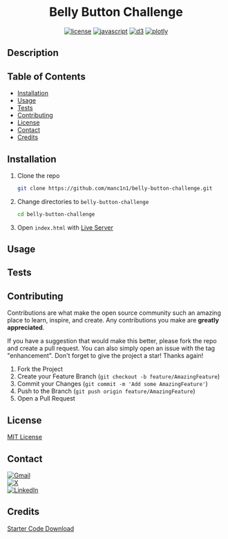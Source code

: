 <div align="center">

# Belly Button Challenge

[![license][license]][license-url]
[![javascript][javascript]][javascript-url]
[![d3][d3]][d3-url]
[![plotly][plotly]][plotly-url]

</div>

## Description

## Table of Contents

-   [Installation](#installation)
-   [Usage](#usage)
-   [Tests](#tests)
-   [Contributing](#contributing)
-   [License](#license)
-   [Contact](#contact)
-   [Credits](#credits)

## Installation

1.  Clone the repo

    ```sh
    git clone https://github.com/manc1n1/belly-button-challenge.git
    ```

2.  Change directories to `belly-button-challenge`

    ```sh
    cd belly-button-challenge
    ```

3.  Open `index.html` with [Live Server](https://marketplace.visualstudio.com/items?itemName=ritwickdey.LiveServer)

## Usage

## Tests

## Contributing

Contributions are what make the open source community such an amazing place to learn, inspire, and create. Any contributions you make are **greatly appreciated**.

If you have a suggestion that would make this better, please fork the repo and create a pull request. You can also simply open an issue with the tag "enhancement".
Don't forget to give the project a star! Thanks again!

1. Fork the Project
2. Create your Feature Branch (`git checkout -b feature/AmazingFeature`)
3. Commit your Changes (`git commit -m 'Add some AmazingFeature'`)
4. Push to the Branch (`git push origin feature/AmazingFeature`)
5. Open a Pull Request

## License

[MIT License](https://opensource.org/licenses/MIT)

## Contact

[![Gmail][gmail-shield]][gmail-url]</br>
[![X][x-shield]][x-url]</br>
[![LinkedIn][linkedin-shield]][linkedin-url]</br>

## Credits

[Starter Code Download](https://static.bc-edx.com/data/dl-1-2/m14/lms/starter/Starter_Code.zip)

[license]: https://img.shields.io/github/license/manc1n1/belly-button-challenge.svg?style=for-the-badge
[license-url]: https://github.com/manc1n1/belly-button-challenge/blob/master/LICENSE
[javascript]: https://img.shields.io/badge/javascript-%23323330.svg?style=for-the-badge&logo=javascript&logoColor=%23F7DF1E
[javascript-url]: https://ecma-international.org/publications-and-standards/standards/ecma-262/
[d3]: https://img.shields.io/badge/d3.js-F9A03C?style=for-the-badge&logo=d3.js&logoColor=white
[d3-url]: https://d3js.org/
[plotly]: https://img.shields.io/badge/plotly-3F4F75.svg?style=for-the-badge&logo=plotly&logoColor=white
[plotly-url]: https://plotly.com/
[gmail-shield]: https://img.shields.io/badge/Gmail-D14836?style=for-the-badge&logo=gmail&logoColor=white
[gmail-url]: mailto:mancinij1111@gmail.com
[linkedin-shield]: https://img.shields.io/badge/linkedin-%230077B5.svg?style=for-the-badge&logo=linkedin&logoColor=white
[linkedin-url]: https://linkedin.com/in/manc1n1
[x-shield]: https://img.shields.io/badge/X-%23000000.svg?style=for-the-badge&logo=X&logoColor=white
[x-url]: https://twitter.com/0xSuspext
